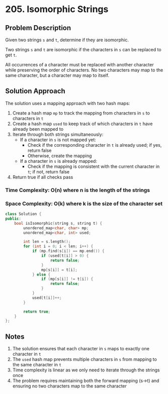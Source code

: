 # 205. Isomorphic Strings

## Problem Description

Given two strings `s` and `t`, determine if they are isomorphic.

Two strings `s` and `t` are isomorphic if the characters in `s` can be replaced to get `t`.

All occurrences of a character must be replaced with another character while preserving the order of characters. No two characters may map to the same character, but a character may map to itself.

## Solution Approach

The solution uses a mapping approach with two hash maps:

1. Create a hash map `mp` to track the mapping from characters in `s` to characters in `t`
2. Create a hash map `used` to keep track of which characters in `t` have already been mapped to
3. Iterate through both strings simultaneously:
   - If a character in `s` is not mapped yet:
     - Check if the corresponding character in `t` is already used; if yes, return false
     - Otherwise, create the mapping
   - If a character in `s` is already mapped:
     - Check if the mapping is consistent with the current character in `t`; if not, return false
4. Return true if all checks pass

### Time Complexity: O(n) where n is the length of the strings

### Space Complexity: O(k) where k is the size of the character set

```cpp
class Solution {
public:
    bool isIsomorphic(string s, string t) {
        unordered_map<char, char> mp;
        unordered_map<char, int> used;

        int len = s.length();
        for (int i = 0; i < len; i++) {
            if (mp.find(s[i]) == mp.end()) {
                if (used[t[i]] > 0) {
                    return false;
                }
                mp[s[i]] = t[i];
            } else {
                if (mp[s[i]] != t[i]) {
                    return false;
                }
            }
            used[t[i]]++;
        }

        return true;
    }
};
```

## Notes

1. The solution ensures that each character in `s` maps to exactly one character in `t`
2. The `used` hash map prevents multiple characters in `s` from mapping to the same character in `t`
3. Time complexity is linear as we only need to iterate through the strings once
4. The problem requires maintaining both the forward mapping (s→t) and ensuring no two characters map to the same character
